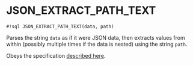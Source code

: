 # JSON_EXTRACT_PATH_TEXT


`#!sql JSON_EXTRACT_PATH_TEXT(data, path)`

Parses the string `data` as if it were JSON data, then extracts values from
within (possibly multiple times if the data is nested) using the string `path`.

Obeys the specification [described here](https://docs.snowflake.com/en/sql-reference/functions/json_extract_path_text.html).


